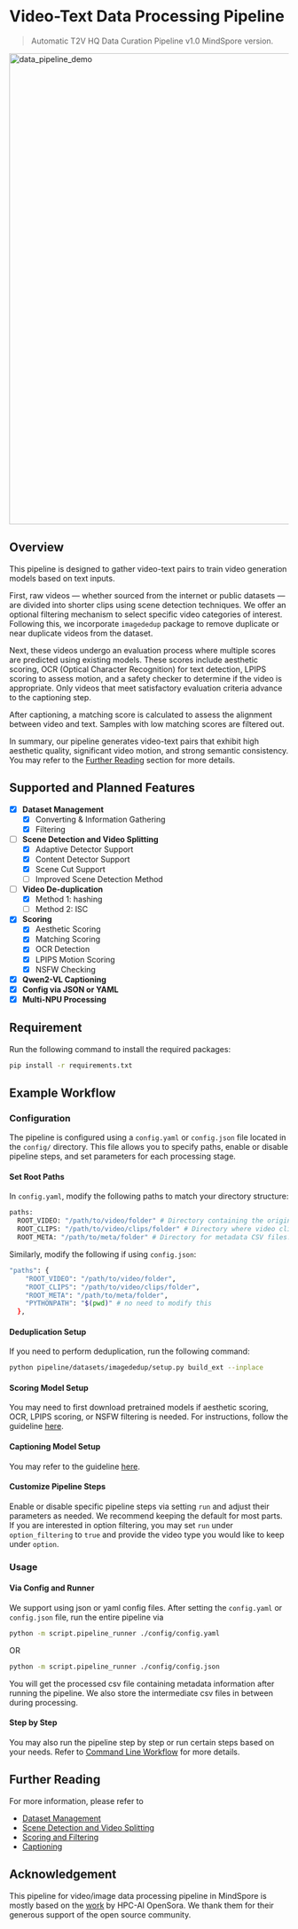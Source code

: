 # Video-Text Data Processing Pipeline
>Automatic T2V HQ Data Curation Pipeline v1.0 MindSpore version.
>
<img width="850" alt="data_pipeline_demo" src="https://github.com/user-attachments/assets/a7828e69-59b9-49f2-b762-a50ac5bd86a1" />

## Overview
This pipeline is designed to gather video-text pairs to train video generation models
based on text inputs.

First, raw videos — whether sourced from the internet or public
datasets — are divided into shorter clips using scene detection
techniques. We offer an optional filtering mechanism to select
specific video categories of interest. Following this, we incorporate
`imagededup` package to remove duplicate or near duplicate videos from the dataset.

Next, these videos undergo an evaluation process where multiple
scores are predicted using existing models. These scores include
aesthetic scoring, OCR (Optical Character Recognition) for text
detection, LPIPS scoring to assess motion, and a safety
checker to determine if the video is appropriate.
Only videos that meet satisfactory evaluation criteria advance
to the captioning step.

After captioning, a matching score is calculated to assess the
alignment between video and text. Samples with low matching scores
are filtered out.

In summary, our pipeline generates video-text pairs that exhibit
high aesthetic quality, significant video motion, and strong
semantic consistency. You may refer to the
[Further Reading](#further-reading) section for more details.

## Supported and Planned Features
- [x] **Dataset Management**
  - [x] Converting & Information Gathering
  - [x] Filtering
- [ ] **Scene Detection and Video Splitting**
  - [x] Adaptive Detector Support
  - [x] Content Detector Support
  - [x] Scene Cut Support
  - [ ] Improved Scene Detection Method
- [ ] **Video De-duplication**
  - [x] Method 1: hashing
  - [ ] Method 2: ISC
- [x] **Scoring**
  - [x] Aesthetic Scoring
  - [x] Matching Scoring
  - [x] OCR Detection
  - [x] LPIPS Motion Scoring
  - [x] NSFW Checking
- [x] **Qwen2-VL Captioning**
- [x] **Config via JSON or YAML**
- [x] **Multi-NPU Processing**

## Requirement
Run the following command to install the required packages:
```bash
pip install -r requirements.txt
```

## Example Workflow

### Configuration

The pipeline is configured using a `config.yaml` or `config.json`
file located in the `config/` directory. This file allows you to
specify paths, enable or disable pipeline steps, and set parameters
for each processing stage.

#### Set Root Paths
In `config.yaml`, modify the following paths to match your
directory structure:

```bash
paths:
  ROOT_VIDEO: "/path/to/video/folder" # Directory containing the original video files.
  ROOT_CLIPS: "/path/to/video/clips/folder" # Directory where video clips will be stored.
  ROOT_META: "/path/to/meta/folder" # Directory for metadata CSV files.
```

Similarly, modify the following if using `config.json`:

```bash
"paths": {
    "ROOT_VIDEO": "/path/to/video/folder",
    "ROOT_CLIPS": "/path/to/video/clips/folder",
    "ROOT_META": "/path/to/meta/folder",
    "PYTHONPATH": "$(pwd)" # no need to modify this
  },
```

#### Deduplication Setup
If you need to perform deduplication, run the following command:
```bash
python pipeline/datasets/imagededup/setup.py build_ext --inplace
```

#### Scoring Model Setup
You may need to first download pretrained models if aesthetic
scoring, OCR, LPIPS scoring, or NSFW filtering is needed.
For instructions, follow the guideline [here](./pipeline/scoring/README.md).

#### Captioning Model Setup
You may refer to the guideline [here](./pipeline/captioning/README.md).

#### Customize Pipeline Steps
Enable or disable specific pipeline steps via setting `run`
and adjust their parameters as needed. We recommend keeping
the default for most parts. If you are interested in option
filtering, you may set `run` under `option_filtering` to `true`
and provide the video type you would like to keep under `option`.

### Usage

#### Via Config and Runner

We support using json or yaml config files. After setting the `config.yaml` or `config.json` file, run the entire pipeline via
```bash
python -m script.pipeline_runner ./config/config.yaml
```

OR

```bash
python -m script.pipeline_runner ./config/config.json
```

You will get the processed csv file containing metadata information
after running the pipeline. We also store the intermediate csv files
in between during processing.

#### Step by Step

You may also run the pipeline step by step or run certain steps
based on your needs. Refer to [Command Line Workflow](./cmd_guide.md)
for more details.

## Further Reading
For more information, please refer to
- [Dataset Management](./pipeline/datasets/README.md)
- [Scene Detection and Video Splitting](./pipeline/splitting/README.md)
- [Scoring and Filtering](./pipeline/scoring/README.md)
- [Captioning](./pipeline/captioning/README.md)

## Acknowledgement
This pipeline for video/image data processing pipeline in MindSpore is mostly
based on the [work](https://github.com/hpcaitech/Open-Sora/blob/main/docs/data_processing.md) by HPC-AI OpenSora. We thank them for their generous
support of the open source community.

